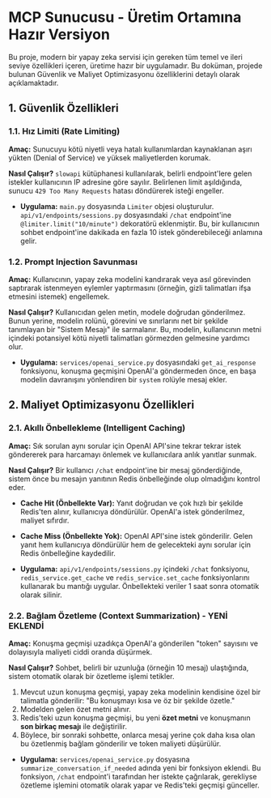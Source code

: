 # MCP Sunucusu - Üretim Ortamına Hazır Versiyon

Bu proje, modern bir yapay zeka servisi için gereken tüm temel ve ileri seviye özellikleri içeren, üretime hazır bir uygulamadır. Bu doküman, projede bulunan Güvenlik ve Maliyet Optimizasyonu özelliklerini detaylı olarak açıklamaktadır.

## 1. Güvenlik Özellikleri

### 1.1. Hız Limiti (Rate Limiting)

**Amaç:** Sunucuyu kötü niyetli veya hatalı kullanımlardan kaynaklanan aşırı yükten (Denial of Service) ve yüksek maliyetlerden korumak.

**Nasıl Çalışır?** `slowapi` kütüphanesi kullanılarak, belirli endpoint'lere gelen istekler kullanıcının IP adresine göre sayılır. Belirlenen limit aşıldığında, sunucu `429 Too Many Requests` hatası döndürerek isteği engeller.

* **Uygulama:** `main.py` dosyasında `Limiter` objesi oluşturulur. `api/v1/endpoints/sessions.py` dosyasındaki `/chat` endpoint'ine `@limiter.limit("10/minute")` dekoratörü eklenmiştir. Bu, bir kullanıcının sohbet endpoint'ine dakikada en fazla 10 istek gönderebileceği anlamına gelir.

### 1.2. Prompt Injection Savunması

**Amaç:** Kullanıcının, yapay zeka modelini kandırarak veya asıl görevinden saptırarak istenmeyen eylemler yaptırmasını (örneğin, gizli talimatları ifşa etmesini istemek) engellemek.

**Nasıl Çalışır?** Kullanıcıdan gelen metin, modele doğrudan gönderilmez. Bunun yerine, modelin rolünü, görevini ve sınırlarını net bir şekilde tanımlayan bir "Sistem Mesajı" ile sarmalanır. Bu, modelin, kullanıcının metni içindeki potansiyel kötü niyetli talimatları görmezden gelmesine yardımcı olur.

* **Uygulama:** `services/openai_service.py` dosyasındaki `get_ai_response` fonksiyonu, konuşma geçmişini OpenAI'a göndermeden önce, en başa modelin davranışını yönlendiren bir `system` rolüyle mesaj ekler.

## 2. Maliyet Optimizasyonu Özellikleri

### 2.1. Akıllı Önbellekleme (Intelligent Caching)

**Amaç:** Sık sorulan aynı sorular için OpenAI API'sine tekrar tekrar istek göndererek para harcamayı önlemek ve kullanıcılara anlık yanıtlar sunmak.

**Nasıl Çalışır?** Bir kullanıcı `/chat` endpoint'ine bir mesaj gönderdiğinde, sistem önce bu mesajın yanıtının Redis önbelleğinde olup olmadığını kontrol eder.
* **Cache Hit (Önbellekte Var):** Yanıt doğrudan ve çok hızlı bir şekilde Redis'ten alınır, kullanıcıya döndürülür. OpenAI'a istek gönderilmez, maliyet sıfırdır.
* **Cache Miss (Önbellekte Yok):** OpenAI API'sine istek gönderilir. Gelen yanıt hem kullanıcıya döndürülür hem de gelecekteki aynı sorular için Redis önbelleğine kaydedilir.

* **Uygulama:** `api/v1/endpoints/sessions.py` içindeki `/chat` fonksiyonu, `redis_service.get_cache` ve `redis_service.set_cache` fonksiyonlarını kullanarak bu mantığı uygular. Önbellekteki veriler 1 saat sonra otomatik olarak silinir.

### 2.2. Bağlam Özetleme (Context Summarization) - YENİ EKLENDİ

**Amaç:** Konuşma geçmişi uzadıkça OpenAI'a gönderilen "token" sayısını ve dolayısıyla maliyeti ciddi oranda düşürmek.

**Nasıl Çalışır?** Sohbet, belirli bir uzunluğa (örneğin 10 mesaj) ulaştığında, sistem otomatik olarak bir özetleme işlemi tetikler.
1.  Mevcut uzun konuşma geçmişi, yapay zeka modelinin kendisine özel bir talimatla gönderilir: "Bu konuşmayı kısa ve öz bir şekilde özetle."
2.  Modelden gelen özet metni alınır.
3.  Redis'teki uzun konuşma geçmişi, bu yeni **özet metni** ve konuşmanın **son birkaç mesajı** ile değiştirilir.
4.  Böylece, bir sonraki sohbette, onlarca mesaj yerine çok daha kısa olan bu özetlenmiş bağlam gönderilir ve token maliyeti düşürülür.

* **Uygulama:** `services/openai_service.py` dosyasına `summarize_conversation_if_needed` adında yeni bir fonksiyon eklendi. Bu fonksiyon, `/chat` endpoint'i tarafından her istekte çağrılarak, gerekliyse özetleme işlemini otomatik olarak yapar ve Redis'teki geçmişi günceller.